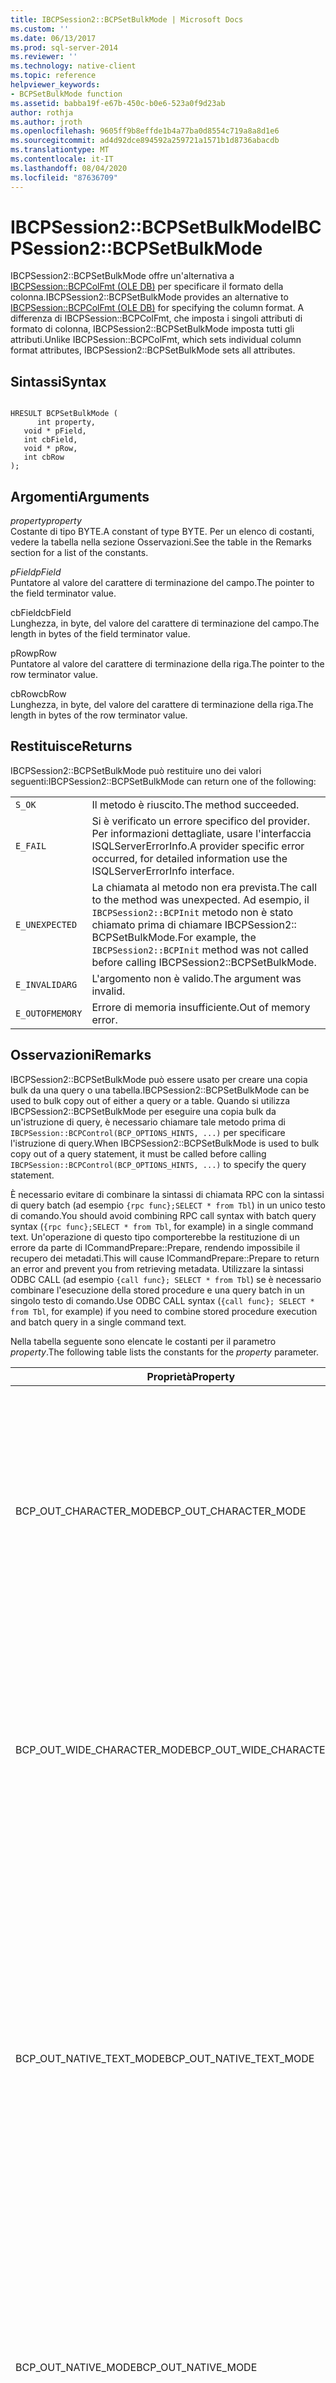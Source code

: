 ```yaml
---
title: IBCPSession2::BCPSetBulkMode | Microsoft Docs
ms.custom: ''
ms.date: 06/13/2017
ms.prod: sql-server-2014
ms.reviewer: ''
ms.technology: native-client
ms.topic: reference
helpviewer_keywords:
- BCPSetBulkMode function
ms.assetid: babba19f-e67b-450c-b0e6-523a0f9d23ab
author: rothja
ms.author: jroth
ms.openlocfilehash: 9605ff9b8effde1b4a77ba0d8554c719a8a8d1e6
ms.sourcegitcommit: ad4d92dce894592a259721a1571b1d8736abacdb
ms.translationtype: MT
ms.contentlocale: it-IT
ms.lasthandoff: 08/04/2020
ms.locfileid: "87636709"
---
```

# <a name="ibcpsession2bcpsetbulkmode"></a><span data-ttu-id="68588-102">IBCPSession2::BCPSetBulkMode</span><span class="sxs-lookup"><span data-stu-id="68588-102">IBCPSession2::BCPSetBulkMode</span></span>
  <span data-ttu-id="68588-103">IBCPSession2::BCPSetBulkMode offre un'alternativa a [IBCPSession::BCPColFmt &#40;OLE DB&#41;](ibcpsession-bcpcolfmt-ole-db.md) per specificare il formato della colonna.</span><span class="sxs-lookup"><span data-stu-id="68588-103">IBCPSession2::BCPSetBulkMode provides an alternative to [IBCPSession::BCPColFmt &#40;OLE DB&#41;](ibcpsession-bcpcolfmt-ole-db.md) for specifying the column format.</span></span> <span data-ttu-id="68588-104">A differenza di IBCPSession::BCPColFmt, che imposta i singoli attributi di formato di colonna, IBCPSession2::BCPSetBulkMode imposta tutti gli attributi.</span><span class="sxs-lookup"><span data-stu-id="68588-104">Unlike IBCPSession::BCPColFmt, which sets individual column format attributes, IBCPSession2::BCPSetBulkMode sets all attributes.</span></span>  
  
## <a name="syntax"></a><span data-ttu-id="68588-105">Sintassi</span><span class="sxs-lookup"><span data-stu-id="68588-105">Syntax</span></span>  
  
```  
  
HRESULT BCPSetBulkMode (  
      int property,  
   void * pField,  
   int cbField,  
   void * pRow,  
   int cbRow  
);  
```  
  
## <a name="arguments"></a><span data-ttu-id="68588-106">Argomenti</span><span class="sxs-lookup"><span data-stu-id="68588-106">Arguments</span></span>  
 <span data-ttu-id="68588-107">*property*</span><span class="sxs-lookup"><span data-stu-id="68588-107">*property*</span></span>  
 <span data-ttu-id="68588-108">Costante di tipo BYTE.</span><span class="sxs-lookup"><span data-stu-id="68588-108">A constant of type BYTE.</span></span> <span data-ttu-id="68588-109">Per un elenco di costanti, vedere la tabella nella sezione Osservazioni.</span><span class="sxs-lookup"><span data-stu-id="68588-109">See the table in the Remarks section for a list of the constants.</span></span>  
  
 <span data-ttu-id="68588-110">*pField*</span><span class="sxs-lookup"><span data-stu-id="68588-110">*pField*</span></span>  
 <span data-ttu-id="68588-111">Puntatore al valore del carattere di terminazione del campo.</span><span class="sxs-lookup"><span data-stu-id="68588-111">The pointer to the field terminator value.</span></span>  
  
 <span data-ttu-id="68588-112">cbField</span><span class="sxs-lookup"><span data-stu-id="68588-112">cbField</span></span>  
 <span data-ttu-id="68588-113">Lunghezza, in byte, del valore del carattere di terminazione del campo.</span><span class="sxs-lookup"><span data-stu-id="68588-113">The length in bytes of the field terminator value.</span></span>  
  
 <span data-ttu-id="68588-114">pRow</span><span class="sxs-lookup"><span data-stu-id="68588-114">pRow</span></span>  
 <span data-ttu-id="68588-115">Puntatore al valore del carattere di terminazione della riga.</span><span class="sxs-lookup"><span data-stu-id="68588-115">The pointer to the row terminator value.</span></span>  
  
 <span data-ttu-id="68588-116">cbRow</span><span class="sxs-lookup"><span data-stu-id="68588-116">cbRow</span></span>  
 <span data-ttu-id="68588-117">Lunghezza, in byte, del valore del carattere di terminazione della riga.</span><span class="sxs-lookup"><span data-stu-id="68588-117">The length in bytes of the row terminator value.</span></span>  
  
## <a name="returns"></a><span data-ttu-id="68588-118">Restituisce</span><span class="sxs-lookup"><span data-stu-id="68588-118">Returns</span></span>  
 <span data-ttu-id="68588-119">IBCPSession2::BCPSetBulkMode può restituire uno dei valori seguenti:</span><span class="sxs-lookup"><span data-stu-id="68588-119">IBCPSession2::BCPSetBulkMode can return one of the following:</span></span>  
  
|||  
|-|-|  
|`S_OK`|<span data-ttu-id="68588-120">Il metodo è riuscito.</span><span class="sxs-lookup"><span data-stu-id="68588-120">The method succeeded.</span></span>|  
|`E_FAIL`|<span data-ttu-id="68588-121">Si è verificato un errore specifico del provider. Per informazioni dettagliate, usare l'interfaccia ISQLServerErrorInfo.</span><span class="sxs-lookup"><span data-stu-id="68588-121">A provider specific error occurred, for detailed information use the ISQLServerErrorInfo interface.</span></span>|  
|`E_UNEXPECTED`|<span data-ttu-id="68588-122">La chiamata al metodo non era prevista.</span><span class="sxs-lookup"><span data-stu-id="68588-122">The call to the method was unexpected.</span></span> <span data-ttu-id="68588-123">Ad esempio, il `IBCPSession2::BCPInit` metodo non è stato chiamato prima di chiamare IBCPSession2:: BCPSetBulkMode.</span><span class="sxs-lookup"><span data-stu-id="68588-123">For example, the `IBCPSession2::BCPInit` method was not called before calling IBCPSession2::BCPSetBulkMode.</span></span>|  
|`E_INVALIDARG`|<span data-ttu-id="68588-124">L'argomento non è valido.</span><span class="sxs-lookup"><span data-stu-id="68588-124">The argument was invalid.</span></span>|  
|`E_OUTOFMEMORY`|<span data-ttu-id="68588-125">Errore di memoria insufficiente.</span><span class="sxs-lookup"><span data-stu-id="68588-125">Out of memory error.</span></span>|  
  
## <a name="remarks"></a><span data-ttu-id="68588-126">Osservazioni</span><span class="sxs-lookup"><span data-stu-id="68588-126">Remarks</span></span>  
 <span data-ttu-id="68588-127">IBCPSession2::BCPSetBulkMode può essere usato per creare una copia bulk da una query o una tabella.</span><span class="sxs-lookup"><span data-stu-id="68588-127">IBCPSession2::BCPSetBulkMode can be used to bulk copy out of either a query or a table.</span></span> <span data-ttu-id="68588-128">Quando si utilizza IBCPSession2::BCPSetBulkMode per eseguire una copia bulk da un'istruzione di query, è necessario chiamare tale metodo prima di `IBCPSession::BCPControl(BCP_OPTIONS_HINTS, ...)` per specificare l'istruzione di query.</span><span class="sxs-lookup"><span data-stu-id="68588-128">When IBCPSession2::BCPSetBulkMode is used to bulk copy out of a query statement, it must be called before calling `IBCPSession::BCPControl(BCP_OPTIONS_HINTS, ...)` to specify the query statement.</span></span>  
  
 <span data-ttu-id="68588-129">È necessario evitare di combinare la sintassi di chiamata RPC con la sintassi di query batch (ad esempio `{rpc func};SELECT * from Tbl`) in un unico testo di comando.</span><span class="sxs-lookup"><span data-stu-id="68588-129">You should avoid combining RPC call syntax with batch query syntax (`{rpc func};SELECT * from Tbl`, for example) in a single command text.</span></span>  <span data-ttu-id="68588-130">Un'operazione di questo tipo comporterebbe la restituzione di un errore da parte di ICommandPrepare::Prepare, rendendo impossibile il recupero dei metadati.</span><span class="sxs-lookup"><span data-stu-id="68588-130">This will cause ICommandPrepare::Prepare to return an error and prevent you from retrieving metadata.</span></span> <span data-ttu-id="68588-131">Utilizzare la sintassi ODBC CALL (ad esempio `{call func}; SELECT * from Tbl`) se è necessario combinare l'esecuzione della stored procedure e una query batch in un singolo testo di comando.</span><span class="sxs-lookup"><span data-stu-id="68588-131">Use ODBC CALL syntax (`{call func}; SELECT * from Tbl`, for example) if you need to combine stored procedure execution and batch query in a single command text.</span></span>  
  
 <span data-ttu-id="68588-132">Nella tabella seguente sono elencate le costanti per il parametro *property*.</span><span class="sxs-lookup"><span data-stu-id="68588-132">The following table lists the constants for the *property* parameter.</span></span>  
  
|<span data-ttu-id="68588-133">Proprietà</span><span class="sxs-lookup"><span data-stu-id="68588-133">Property</span></span>|<span data-ttu-id="68588-134">Descrizione</span><span class="sxs-lookup"><span data-stu-id="68588-134">Description</span></span>|  
|--------------|-----------------|  
|<span data-ttu-id="68588-135">BCP_OUT_CHARACTER_MODE</span><span class="sxs-lookup"><span data-stu-id="68588-135">BCP_OUT_CHARACTER_MODE</span></span>|<span data-ttu-id="68588-136">Specifica la modalità di output carattere.</span><span class="sxs-lookup"><span data-stu-id="68588-136">Specifies character output mode.</span></span><br /><br /> <span data-ttu-id="68588-137">Corrisponde all'opzione-c in BCP.EXE e a IBCPSession:: BCPColFmt con la proprietà *eUserDataType* impostata su `BCP_TYPE_SQLCHARACTER` .</span><span class="sxs-lookup"><span data-stu-id="68588-137">Corresponds to the -c option in BCP.EXE, and to IBCPSession::BCPColFmt with *eUserDataType* property set to `BCP_TYPE_SQLCHARACTER`.</span></span>|  
|<span data-ttu-id="68588-138">BCP_OUT_WIDE_CHARACTER_MODE</span><span class="sxs-lookup"><span data-stu-id="68588-138">BCP_OUT_WIDE_CHARACTER_MODE</span></span>|<span data-ttu-id="68588-139">Specifica la modalità di output Unicode.</span><span class="sxs-lookup"><span data-stu-id="68588-139">Specifies Unicode output mode.</span></span><br /><br /> <span data-ttu-id="68588-140">Corrisponde all'opzione-w in BCP.EXE e IBCPSession:: BCPColFmt con la proprietà *eUserDataType* impostata su `BCP_TYPE_SQLNCHAR` .</span><span class="sxs-lookup"><span data-stu-id="68588-140">Corresponds to the -w option in BCP.EXE and IBCPSession::BCPColFmt with *eUserDataType* property set to `BCP_TYPE_SQLNCHAR`.</span></span>|  
|<span data-ttu-id="68588-141">BCP_OUT_NATIVE_TEXT_MODE</span><span class="sxs-lookup"><span data-stu-id="68588-141">BCP_OUT_NATIVE_TEXT_MODE</span></span>|<span data-ttu-id="68588-142">Specifica tipi nativi per i tipi non carattere e Unicode per i tipi carattere.</span><span class="sxs-lookup"><span data-stu-id="68588-142">Specifies native types for non-character types and Unicode for character types.</span></span><br /><br /> <span data-ttu-id="68588-143">Corrisponde all'opzione-N in BCP.EXE e IBCPSession:: BCPColFmt con la proprietà *eUserDataType* impostata su `BCP_TYPE_SQLNCHAR` se il tipo di colonna è una stringa o `BCP_TYPE_DEFAULT` se non è una stringa.</span><span class="sxs-lookup"><span data-stu-id="68588-143">Corresponds to the -N option in BCP.EXE and IBCPSession::BCPColFmt with *eUserDataType* property set to `BCP_TYPE_SQLNCHAR` if the column type is a string or `BCP_TYPE_DEFAULT` if not a string.</span></span>|  
|<span data-ttu-id="68588-144">BCP_OUT_NATIVE_MODE</span><span class="sxs-lookup"><span data-stu-id="68588-144">BCP_OUT_NATIVE_MODE</span></span>|<span data-ttu-id="68588-145">Specifica tipi di database nativi.</span><span class="sxs-lookup"><span data-stu-id="68588-145">Specifies native database types.</span></span><br /><br /> <span data-ttu-id="68588-146">Corrisponde all'opzione-n in BCP.EXE e IBCPSession:: BCPColFmt con la proprietà *eUserDataType* impostata su `BCP_TYPE_DEFAULT` .</span><span class="sxs-lookup"><span data-stu-id="68588-146">Corresponds to the -n option in BCP.EXE and IBCPSession::BCPColFmt with *eUserDataType* property set to `BCP_TYPE_DEFAULT`.</span></span>|  
  
 <span data-ttu-id="68588-147">È possibile chiamare IBCPSession::BCPControl e IBCPSession2::BCPSetBulkMode per le opzioni IBCPSession::BCPControl che non sono in conflitto con IBCPSession2::BCPSetBulkMode.</span><span class="sxs-lookup"><span data-stu-id="68588-147">You can call IBCPSession::BCPControl and IBCPSession2::BCPSetBulkMode for IBCPSession::BCPControl options that do not conflict with IBCPSession2::BCPSetBulkMode.</span></span> <span data-ttu-id="68588-148">Ad esempio, è possibile chiamare IBCPSession:: BCPControl con `BCP_OPTION_FIRST` e IBCPSession2:: BCPSetBulkMode.</span><span class="sxs-lookup"><span data-stu-id="68588-148">For example, you can call IBCPSession::BCPControl with `BCP_OPTION_FIRST` and IBCPSession2::BCPSetBulkMode.</span></span>  
  
 <span data-ttu-id="68588-149">Non è possibile chiamare IBCPSession:: BCPControl con `BCP_OPTION_TEXTFILE` e IBCPSession2:: BCPSetBulkMode.</span><span class="sxs-lookup"><span data-stu-id="68588-149">You cannot call IBCPSession::BCPControl with `BCP_OPTION_TEXTFILE` and IBCPSession2::BCPSetBulkMode.</span></span>  
  
 <span data-ttu-id="68588-150">Se si tenta di chiamare IBCPSession2::BCPSetBulkMode con una sequenza di chiamate di funzione che include IBCPSession::BCPColFmt, IBCPSession::BCPControl e IBCPSession::BCPReadFmt, una delle chiamate di funzione restituirà un errore nella sequenza.</span><span class="sxs-lookup"><span data-stu-id="68588-150">If you attempt to call IBCPSession2::BCPSetBulkMode with a sequence of function calls that includes IBCPSession::BCPColFmt, IBCPSession::BCPControl, and IBCPSession::BCPReadFmt, one of the function calls will return a sequence error failure.</span></span> <span data-ttu-id="68588-151">Se si sceglie di correggere l'errore, chiamare IBCPSession::BCPInit per reimpostare le impostazioni e ricominciare.</span><span class="sxs-lookup"><span data-stu-id="68588-151">If you choose to correct the failure, call IBCPSession::BCPInit to reset the settings and start over.</span></span>  
  
 <span data-ttu-id="68588-152">Nella tabella seguente sono illustrati alcuni esempi di chiamate di funzione che comportano un errore nella sequenza della funzione:</span><span class="sxs-lookup"><span data-stu-id="68588-152">The following table presents some examples of function calls that result in a function sequence error:</span></span>  
  
 <span data-ttu-id="68588-153">Sequenza di chiamata</span><span class="sxs-lookup"><span data-stu-id="68588-153">Call sequence</span></span>  
  
```  
BCPInit("table", "dataFile", "errorFile", BCP_DIRECTION_IN);  
BCPSetBulkMode();  
```  
  
```  
BCPInit("table", "dataFile", "errorFile", BCP_DIRECTION_OUT);  
BCPSetBulkMode();  
BCPReadFmt();  
```  
  
```  
BCPInit(NULL, "dataFile", "errorFile", BCP_DIRECTION_OUT);  
BCPControl(BCP_OPTION_HINTS, "select ...");  
BCPSetBulkMode();  
```  
  
```  
BCPInit("table", "dataFile", "errorFile", BCP_DIRECTION_OUT);  
BCPSetBulkMode();  
BCPColFmt();  
```  
  
```  
BCPInit("table", "dataFile", "errorFile", BCP_DIRECTION_OUT);  
BCPControl(BCP_OPTION_DELAYREADFMT, true);  
BCPReadFmt();  
BCPColFmt();  
```  
  
```  
BCPInit(NULL, "dataFile", "errorFile", BCP_DIRECTION_OUT);  
BCPControl(BCP_OPTION_DELAYREADFMT, true);  
BCPSetBulkMode();  
BCPControl(BCP_OPTION_HINTS, "select ...");  
BCPReadFmt();  
```  
  
```  
BCPInit("table", "dataFile", "errorFile", BCP_DIRECTION_OUT);  
BCPControl(BCP_OPTION_DELAYREADFMT, true);  
BCPColumns();  
```  
  
```  
BCPInit("table", "dataFile", "errorFile", BCP_DIRECTION_OUT);  
BCPControl(BCP_OPTION_DELAYREADFMT, true);  
BCPSetColFmt();  
```  
  
## <a name="example"></a><span data-ttu-id="68588-154">Esempio</span><span class="sxs-lookup"><span data-stu-id="68588-154">Example</span></span>  
 <span data-ttu-id="68588-155">Nell'esempio seguente vengono creati quattro file utilizzando impostazioni diverse per IBCPSession2::BCPSetBulkMode.</span><span class="sxs-lookup"><span data-stu-id="68588-155">The following sample creates four files using different settings of IBCPSession2::BCPSetBulkMode.</span></span>  
  
```  
  
// compile with: sqlncli11.lib oleaut32.lib ole32.lib  
  
#include <stdio.h>  
#include "sqlncli.h"  
  
IDBInitialize*  g_pIDBInitialize = NULL;  
IBCPSession2 * g_pIBcpSession = NULL;  
class COLEDBPropSet : public DBPROPSET {  
public:  
   COLEDBPropSet() {  
      rgProperties = NULL;  
      cProperties = 0;  
   };  
   COLEDBPropSet(const GUID& guid) {  
      rgProperties = NULL;  
      cProperties = 0;  
      guidPropertySet = guid;  
   };  
   ~COLEDBPropSet() {  
      for ( ULONG i = 0 ; i < cProperties ; i++ )  
         VariantClear(&rgProperties[i].vValue);  
      CoTaskMemFree(rgProperties);  
   }  
   void SetGUID(const GUID& guid) {  
      guidPropertySet = guid;  
   };  
   bool AddProperty(DWORD dwPropertyID, bool bValue) {  
      if (!Add())  
         return false;  
      rgProperties[cProperties].dwPropertyID = dwPropertyID;  
      rgProperties[cProperties].vValue.vt = VT_BOOL;  
      rgProperties[cProperties].vValue.boolVal = (bValue) ? VARIANT_TRUE : VARIANT_FALSE;  
      cProperties++;  
      return true;  
   };  
   bool AddProperty(DWORD dwPropertyID, long nValue) {  
      if (!Add())  
         return false;  
      rgProperties[cProperties].dwPropertyID  = dwPropertyID;  
      rgProperties[cProperties].vValue.vt     = VT_I4;  
      rgProperties[cProperties].vValue.lVal   = nValue;  
      cProperties++;  
      return true;  
   };  
   bool AddProperty(DWORD dwPropertyID,LPCWSTR szValue) {  
      if (!Add())  
         return false;  
      rgProperties[cProperties].dwPropertyID = dwPropertyID;  
      rgProperties[cProperties].vValue.vt = VT_BSTR;  
      rgProperties[cProperties].vValue.bstrVal = SysAllocString(szValue);  
      cProperties++;  
      return true;  
   };  
   bool Add() {  
      DBPROP* p = (DBPROP*)CoTaskMemRealloc(rgProperties, (cProperties + 1) * sizeof(DBPROP));  
      if (p != NULL) {  
         rgProperties = p;  
         rgProperties[cProperties].dwOptions = DBPROPOPTIONS_REQUIRED;  
         rgProperties[cProperties].colid = DB_NULLID;  
         rgProperties[cProperties].vValue.vt = VT_EMPTY;  
         return true;  
      }  
      else  
         return false;  
   };  
};  
  
void OLEDBCleanUp() {  
   if (g_pIDBInitialize) {  
      g_pIDBInitialize->Release();  
      g_pIDBInitialize = NULL;  
   }  
   if (g_pIBcpSession) {  
      g_pIBcpSession->Release();  
      g_pIBcpSession = NULL;  
   }  
}  
  
BOOL MakeOLEDBConnect(LPWSTR  pServer) {  
   BOOL ret = true;  
   IDBProperties * pIDBProperties = NULL;  
   IDBCreateSession * pIDBCreateSession = NULL;  
   COLEDBPropSet PropSet(DBPROPSET_DBINIT);  
   COLEDBPropSet BcpProperty(DBPROPSET_SQLSERVERDATASOURCE);  
   try {  
      HRESULT hr = CoInitializeEx(NULL,COINIT_MULTITHREADED);   
      hr = CoCreateInstance(SQLNCLI_CLSID, NULL, CLSCTX_INPROC_SERVER, IID_IDBInitialize, (LPVOID *)&g_pIDBInitialize);  
      if (FAILED(hr)) {  
         printf("CoCreateInstance failed\n");  
         return false;  
      }  
      PropSet.AddProperty(DBPROP_INIT_DATASOURCE, (LPWSTR)pServer);  
      PropSet.AddProperty(DBPROP_AUTH_INTEGRATED, L"SSPI");  
      hr = g_pIDBInitialize->QueryInterface(IID_IDBProperties, (void**) &pIDBProperties);  
      if (FAILED(hr)) {  
         printf("g_pIDBInitialize->->QueryInterface(IID_IDBProperties...) failed\n");  
         throw false;  
      }  
      hr = pIDBProperties->SetProperties(1, &PropSet);  
      if (FAILED(hr)) {  
         printf("g_pIDBInitialize->->SetProperties(...) failed\n");  
         throw false;  
      }  
      hr = g_pIDBInitialize->Initialize();  
      if (FAILED(hr)) {  
         printf("g_pIDBInitialize->->Initialize() failed\n");  
         throw false;  
      }  
      BcpProperty.AddProperty(SSPROP_ENABLEFASTLOAD, true);  
      BcpProperty.AddProperty(SSPROP_ENABLEBULKCOPY, true);  
      hr = pIDBProperties->SetProperties(1, &BcpProperty);  
      if (FAILED(hr)) {  
         printf("g_pIDBInitialize->->SetProperties() for bcp failed\n");  
         throw false;  
      }  
      hr = g_pIDBInitialize->QueryInterface(IID_IDBCreateSession, (void**) &pIDBCreateSession);  
      if (FAILED(hr)) {  
         printf("g_pIDBInitialize->QueryInterface(IID_IDBCreateSession..) failed\n");  
         throw false;  
      }  
  
      hr = pIDBCreateSession->CreateSession(NULL, IID_IBCPSession2, (IUnknown**) &g_pIBcpSession);  
      if (FAILED(hr)) {  
         printf("g_pIDBCreateSession->CreateSession() failed\n");  
         throw false;  
      }  
   }  
   catch(...) {  
      ret = false;  
   }  
   if (pIDBProperties)  
      pIDBProperties->Release();  
   if (pIDBCreateSession)  
      pIDBCreateSession->Release();  
   return ret;  
}  
  
BOOL BCPSetBulkMode(LPWSTR pszServer, LPTSTR pszQureryOut, char BCPType, LPWSTR pszDataFile) {  
   HRESULThr;  
   if (!MakeOLEDBConnect(pszServer))  
      return false;  
   hr = g_pIBcpSession->BCPInit(NULL, pszDataFile, NULL, BCP_DIRECTION_OUT );   // bcp init for queryout  
   if (FAILED(hr)) {  
      printf("BCP init failed\n");  
      OLEDBCleanUp();  
      return false;  
   }  
   // setbulkmode  
   char ColTerm[] = "\t";  
   char RowTerm[] = "\r\n";  
   wchar_t wColTerm[] = L"\t";  
   wchar_t wRowTerm[] = L"\r\n";  
   BYTE * pColTerm = NULL;  
   int cbColTerm = NULL;  
   BYTE * pRowTerm = 0;  
   int cbRowTerm = 0;  
   int bulkmode = -1;  
  
   if(BCPType == 'c') {   // bcp -c  
      pColTerm = (BYTE*)ColTerm;  
      pRowTerm = (BYTE*)RowTerm;  
      cbColTerm = 1;  
      cbRowTerm = 2;  
      bulkmode = BCP_OUT_CHARACTER_MODE;  
   }  
   else  
      if(BCPType == 'w') {   // bcp -w  
         pColTerm = (BYTE*)wColTerm;  
         pRowTerm = (BYTE*)wRowTerm;  
         cbColTerm = 2;  
         cbRowTerm = 4;  
         bulkmode = BCP_OUT_WIDE_CHARACTER_MODE;  
      }  
      else  
         if (BCPType == 'n')   // bcp -n  
            bulkmode = BCP_OUT_NATIVE_MODE;  
         else  
            if (BCPType == 'N')   // bcp -n  
               bulkmode = BCP_OUT_NATIVE_TEXT_MODE;  
            else {  
               printf("unknown bcp mode\n");  
               OLEDBCleanUp();  
               return false;  
            }  
            hr = g_pIBcpSession->BCPSetBulkMode(bulkmode, pColTerm, cbColTerm, pRowTerm, cbRowTerm);  
            if (FAILED(hr)) {  
               printf("BCPSetBulkMode failed\n");  
               OLEDBCleanUp();  
               return false;  
            }  
  
            // set queryout TSQL statement  
            hr = g_pIBcpSession->BCPControl(BCP_OPTION_HINTS, pszQureryOut);  
            if (FAILED(hr)) {  
               printf("BCPControl failed\n");  
               OLEDBCleanUp();  
               return false;  
            }  
            // bcp copy  
            DBROWCOUNT nRowsInserted = 0;  
            hr = g_pIBcpSession->BCPExec(&nRowsInserted);  
            if (FAILED(hr)) {  
               printf("BCPExec failed\n");  
               OLEDBCleanUp();  
               return false;  
            }  
            printf("bcp done\n");  
            OLEDBCleanUp();  
            return true;  
}  
  
int main() {  
   BCPSetBulkMode(L"localhost", TEXT("SELECT 'this is a bcp -c test', 1,2") , 'c', L"bcpc.dat");  
   BCPSetBulkMode(L"localhost", TEXT("SELECT 'this is a bcp -w test', 1,2") , 'w', L"bcpw.dat");  
   BCPSetBulkMode(L"localhost", TEXT("SELECT 'this is a bcp -c test', 1,2") , 'n', L"bcpn.dat");  
   BCPSetBulkMode(L"localhost", TEXT("SELECT 'this is a bcp -w test', 1,2") , 'N', L"bcp_N.dat");  
}  
```  
  
## <a name="see-also"></a><span data-ttu-id="68588-156">Vedere anche</span><span class="sxs-lookup"><span data-stu-id="68588-156">See Also</span></span>  
 [<span data-ttu-id="68588-157">IBCPSession2 &#40;OLE DB&#41;</span><span class="sxs-lookup"><span data-stu-id="68588-157">IBCPSession2 &#40;OLE DB&#41;</span></span>](ibcpsession2-ole-db.md)  
  
  
